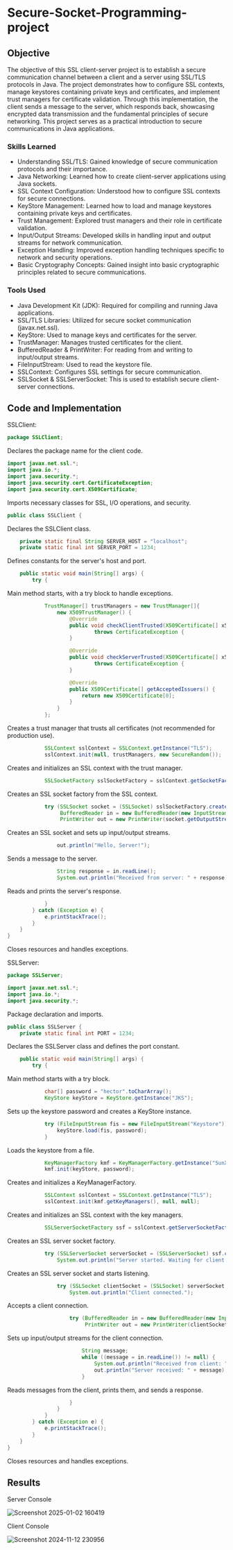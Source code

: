 # Secure-Socket-Programming-project
## Objective

The objective of this SSL client-server project is to establish a secure communication channel between a client and a server using SSL/TLS protocols in Java. The project demonstrates how to configure SSL contexts, manage keystores containing private keys and certificates, and implement trust managers for certificate validation. Through this implementation, the client sends a message to the server, which responds back, showcasing encrypted data transmission and the fundamental principles of secure networking. This project serves as a practical introduction to secure communications in Java applications.

### Skills Learned

- Understanding SSL/TLS: Gained knowledge of secure communication protocols and their importance.
- Java Networking: Learned how to create client-server applications using Java sockets.
- SSL Context Configuration: Understood how to configure SSL contexts for secure connections.
- KeyStore Management: Learned how to load and manage keystores containing private keys and certificates.
- Trust Management: Explored trust managers and their role in certificate validation.
- Input/Output Streams: Developed skills in handling input and output streams for network communication.
- Exception Handling: Improved exception handling techniques specific to network and security operations.
- Basic Cryptography Concepts: Gained insight into basic cryptographic principles related to secure communications.
  
### Tools Used

- Java Development Kit (JDK): Required for compiling and running Java applications.
- SSL/TLS Libraries: Utilized for secure socket communication (javax.net.ssl).
- KeyStore: Used to manage keys and certificates for the server.
- TrustManager: Manages trusted certificates for the client.
- BufferedReader & PrintWriter: For reading from and writing to input/output streams.
- FileInputStream: Used to read the keystore file.
- SSLContext: Configures SSL settings for secure communication.
- SSLSocket & SSLServerSocket: This is used to establish secure client-server connections.

## Code and Implementation

SSLClient:

```java
package SSLClient;
```
Declares the package name for the client code.

```java
import javax.net.ssl.*;
import java.io.*;
import java.security.*;
import java.security.cert.CertificateException;
import java.security.cert.X509Certificate;
```
Imports necessary classes for SSL, I/O operations, and security.

```java
public class SSLClient {
```
Declares the SSLClient class.

```java
    private static final String SERVER_HOST = "localhost";
    private static final int SERVER_PORT = 1234;
```
Defines constants for the server's host and port.

```java
    public static void main(String[] args) {
        try {
```
Main method starts, with a try block to handle exceptions.

```java
            TrustManager[] trustManagers = new TrustManager[]{
                new X509TrustManager() {
                    @Override
                    public void checkClientTrusted(X509Certificate[] x509Certificates, String s)
                            throws CertificateException {
                    }

                    @Override
                    public void checkServerTrusted(X509Certificate[] x509Certificates, String s)
                            throws CertificateException {
                    }

                    @Override
                    public X509Certificate[] getAcceptedIssuers() {
                        return new X509Certificate[0];
                    }
                }
            };
```
Creates a trust manager that trusts all certificates (not recommended for production use).

```java
            SSLContext sslContext = SSLContext.getInstance("TLS");
            sslContext.init(null, trustManagers, new SecureRandom());
```
Creates and initializes an SSL context with the trust manager.

```java
            SSLSocketFactory sslSocketFactory = sslContext.getSocketFactory();
```
Creates an SSL socket factory from the SSL context.

```java
            try (SSLSocket socket = (SSLSocket) sslSocketFactory.createSocket(SERVER_HOST, SERVER_PORT);
                 BufferedReader in = new BufferedReader(new InputStreamReader(socket.getInputStream()));
                 PrintWriter out = new PrintWriter(socket.getOutputStream(), true)) {
```
Creates an SSL socket and sets up input/output streams.

```java
                out.println("Hello, Server!");
```
Sends a message to the server.

```java
                String response = in.readLine();
                System.out.println("Received from server: " + response);
```
Reads and prints the server's response.

```java
            }
        } catch (Exception e) {
            e.printStackTrace();
        }
    }
}
```
Closes resources and handles exceptions.

SSLServer:

```java
package SSLServer;

import javax.net.ssl.*;
import java.io.*;
import java.security.*;
```
Package declaration and imports.

```java
public class SSLServer {
    private static final int PORT = 1234;
```
Declares the SSLServer class and defines the port constant.

```java
    public static void main(String[] args) {
        try {
```
Main method starts with a try block.

```java
            char[] password = "hector".toCharArray();
            KeyStore keyStore = KeyStore.getInstance("JKS");
```
Sets up the keystore password and creates a KeyStore instance.

```java
            try (FileInputStream fis = new FileInputStream("Keystore")) {
                keyStore.load(fis, password);
            }
```
Loads the keystore from a file.

```java
            KeyManagerFactory kmf = KeyManagerFactory.getInstance("SunX509");
            kmf.init(keyStore, password);
```
Creates and initializes a KeyManagerFactory.

```java
            SSLContext sslContext = SSLContext.getInstance("TLS");
            sslContext.init(kmf.getKeyManagers(), null, null);
```
Creates and initializes an SSL context with the key managers.

```java
            SSLServerSocketFactory ssf = sslContext.getServerSocketFactory();
```
Creates an SSL server socket factory.

```java
            try (SSLServerSocket serverSocket = (SSLServerSocket) ssf.createServerSocket(PORT)) {
                System.out.println("Server started. Waiting for client...");
```
Creates an SSL server socket and starts listening.

```java
                try (SSLSocket clientSocket = (SSLSocket) serverSocket.accept()) {
                    System.out.println("Client connected.");
```
Accepts a client connection.

```java
                    try (BufferedReader in = new BufferedReader(new InputStreamReader(clientSocket.getInputStream()));
                         PrintWriter out = new PrintWriter(clientSocket.getOutputStream(), true)) {
```
Sets up input/output streams for the client connection.

```java
                        String message;
                        while ((message = in.readLine()) != null) {
                            System.out.println("Received from client: " + message);
                            out.println("Server received: " + message);
                        }
```
Reads messages from the client, prints them, and sends a response.

```java
                    }
                }
            }
        } catch (Exception e) {
            e.printStackTrace();
        }
    }
}
```
Closes resources and handles exceptions.

## Results

Server Console

![Screenshot 2025-01-02 160419](https://github.com/user-attachments/assets/303efead-1842-45f0-a7c9-95eea5914979)



Client Console

![Screenshot 2024-11-12 230956](https://github.com/user-attachments/assets/74d7682b-af17-4921-b086-f13ca64c37c6)

